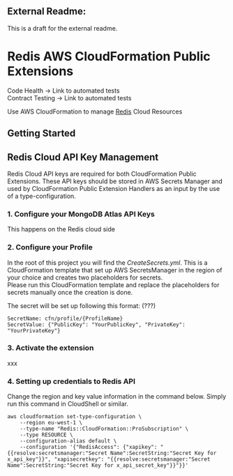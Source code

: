 ## External Readme:
This is a draft for the external readme.


# Redis AWS CloudFormation Public Extensions 
Code Health -> Link to automated tests  
Contract Testing -> Link to automated tests

Use AWS CloudFormation to manage [Redis](https://redis.io/) Cloud Resources


## Getting Started
## Redis Cloud API Key Management
Redis Cloud API keys are required for both CloudFormation Public Extensions. These API keys should be stored in AWS Secrets Manager and used by CloudFormation Public Extension Handlers as an input by the use of a type-configuration.

### 1. Configure your MongoDB Atlas API Keys 
This happens on the Redis cloud side 

### 2. Configure your Profile
In the root of this project you will find the *CreateSecrets.yml*. This is a CloudFormation template that set up AWS SecretsManager in the region of your choice and creates two placeholders for secrets. </br>
Please run this CloudFormation template and replace the placeholders for secrets manually once the creation is done.


The secret will be set up following this format: (???)
```
SecretName: cfn/profile/{ProfileName}
SecretValue: {"PublicKey": "YourPublicKey", "PrivateKey": "YourPrivateKey"}
```

### 3. Activate the extension

xxx

### 4. Setting up credentials to Redis API
Change the region and key value information in the command below. Simply run this command in CloudShell or similar.

```
aws cloudformation set-type-configuration \
    --region eu-west-1 \
    --type-name "Redis::CloudFormation::ProSubscription" \
    --type RESOURCE \
    --configuration-alias default \
    --configuration '{"RedisAccess": {"xapikey": "{{resolve:secretsmanager:"Secret Name":SecretString:"Secret Key for x_api_key"}}", "xapisecretkey": "{{resolve:secretsmanager:"Secret Name":SecretString:"Secret Key for x_api_secret_key"}}"}}'
```



